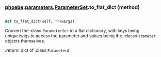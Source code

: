 ### [phoebe](phoebe.md).[parameters](phoebe.parameters.md).[ParameterSet](phoebe.parameters.ParameterSet.md).to_flat_dict (method)


```py

def to_flat_dict(self, **kwargs)

```



Convert the :class:`ParameterSet` to a flat dictionary, with keys being
uniquetwigs to access the parameter and values being the :class:`Parameter`
objects themselves.

:return: dict of :class:`Parameter`s

